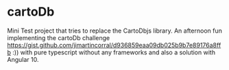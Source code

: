 # cartoDb
Mini Test project that tries to replace the CartoDbjs library.
An afternoon fun  implementing the cartoDb challenge https://gist.github.com/jimartincorral/d936859eaa09db025b9b7e89176a8ffb :)) with  pure typescript without any frameworks and also a solution with Angular 10.  
